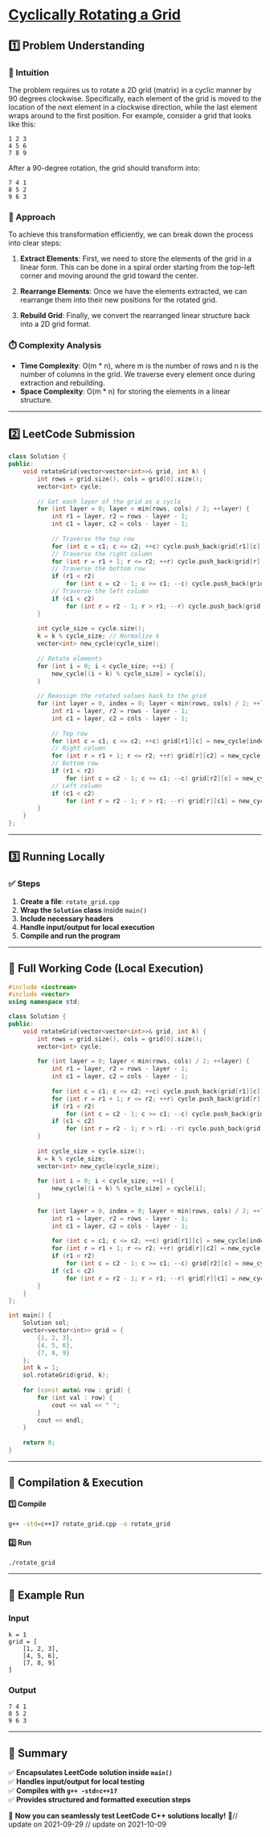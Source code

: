 # **[Cyclically Rotating a Grid](https://leetcode.com/problems/cyclically-rotating-a-grid/description/)**  

## **1️⃣ Problem Understanding**  
### **📌 Intuition**  
The problem requires us to rotate a 2D grid (matrix) in a cyclic manner by 90 degrees clockwise. Specifically, each element of the grid is moved to the location of the next element in a clockwise direction, while the last element wraps around to the first position. For example, consider a grid that looks like this:  

```
1 2 3
4 5 6
7 8 9
```

After a 90-degree rotation, the grid should transform into:  

```
7 4 1
8 5 2
9 6 3
```

### **🚀 Approach**  
To achieve this transformation efficiently, we can break down the process into clear steps:

1. **Extract Elements**: First, we need to store the elements of the grid in a linear form. This can be done in a spiral order starting from the top-left corner and moving around the grid toward the center.
  
2. **Rearrange Elements**: Once we have the elements extracted, we can rearrange them into their new positions for the rotated grid.
  
3. **Rebuild Grid**: Finally, we convert the rearranged linear structure back into a 2D grid format.

### **⏱️ Complexity Analysis**  
- **Time Complexity**: O(m * n), where m is the number of rows and n is the number of columns in the grid. We traverse every element once during extraction and rebuilding.
- **Space Complexity**: O(m * n) for storing the elements in a linear structure.

---  

## **2️⃣ LeetCode Submission**  
```cpp
class Solution {
public:
    void rotateGrid(vector<vector<int>>& grid, int k) {
        int rows = grid.size(), cols = grid[0].size();
        vector<int> cycle;
        
        // Get each layer of the grid as a cycle
        for (int layer = 0; layer < min(rows, cols) / 2; ++layer) {
            int r1 = layer, r2 = rows - layer - 1;
            int c1 = layer, c2 = cols - layer - 1;
            
            // Traverse the top row
            for (int c = c1; c <= c2; ++c) cycle.push_back(grid[r1][c]);
            // Traverse the right column
            for (int r = r1 + 1; r <= r2; ++r) cycle.push_back(grid[r][c2]);
            // Traverse the bottom row
            if (r1 < r2) 
                for (int c = c2 - 1; c >= c1; --c) cycle.push_back(grid[r2][c]);
            // Traverse the left column
            if (c1 < c2) 
                for (int r = r2 - 1; r > r1; --r) cycle.push_back(grid[r][c1]);
        }
        
        int cycle_size = cycle.size();
        k = k % cycle_size; // Normalize k
        vector<int> new_cycle(cycle_size);
        
        // Rotate elements
        for (int i = 0; i < cycle_size; ++i) {
            new_cycle[(i + k) % cycle_size] = cycle[i];
        }
        
        // Reassign the rotated values back to the grid
        for (int layer = 0, index = 0; layer < min(rows, cols) / 2; ++layer) {
            int r1 = layer, r2 = rows - layer - 1;
            int c1 = layer, c2 = cols - layer - 1;
        
            // Top row
            for (int c = c1; c <= c2; ++c) grid[r1][c] = new_cycle[index++];
            // Right column
            for (int r = r1 + 1; r <= r2; ++r) grid[r][c2] = new_cycle[index++];
            // Bottom row
            if (r1 < r2) 
                for (int c = c2 - 1; c >= c1; --c) grid[r2][c] = new_cycle[index++];
            // Left column
            if (c1 < c2) 
                for (int r = r2 - 1; r > r1; --r) grid[r][c1] = new_cycle[index++];
        }
    }
};
```  

---  

## **3️⃣ Running Locally**  
### **✅ Steps**  
1. **Create a file**: `rotate_grid.cpp`  
2. **Wrap the `Solution` class** inside `main()`  
3. **Include necessary headers**  
4. **Handle input/output for local execution**  
5. **Compile and run the program**  

---  

## **📝 Full Working Code (Local Execution)**  
```cpp
#include <iostream>
#include <vector>
using namespace std;

class Solution {
public:
    void rotateGrid(vector<vector<int>>& grid, int k) {
        int rows = grid.size(), cols = grid[0].size();
        vector<int> cycle;
        
        for (int layer = 0; layer < min(rows, cols) / 2; ++layer) {
            int r1 = layer, r2 = rows - layer - 1;
            int c1 = layer, c2 = cols - layer - 1;
            
            for (int c = c1; c <= c2; ++c) cycle.push_back(grid[r1][c]);
            for (int r = r1 + 1; r <= r2; ++r) cycle.push_back(grid[r][c2]);
            if (r1 < r2) 
                for (int c = c2 - 1; c >= c1; --c) cycle.push_back(grid[r2][c]);
            if (c1 < c2) 
                for (int r = r2 - 1; r > r1; --r) cycle.push_back(grid[r][c1]);
        }
        
        int cycle_size = cycle.size();
        k = k % cycle_size;
        vector<int> new_cycle(cycle_size);
        
        for (int i = 0; i < cycle_size; ++i) {
            new_cycle[(i + k) % cycle_size] = cycle[i];
        }
        
        for (int layer = 0, index = 0; layer < min(rows, cols) / 2; ++layer) {
            int r1 = layer, r2 = rows - layer - 1;
            int c1 = layer, c2 = cols - layer - 1;
        
            for (int c = c1; c <= c2; ++c) grid[r1][c] = new_cycle[index++];
            for (int r = r1 + 1; r <= r2; ++r) grid[r][c2] = new_cycle[index++];
            if (r1 < r2) 
                for (int c = c2 - 1; c >= c1; --c) grid[r2][c] = new_cycle[index++];
            if (c1 < c2) 
                for (int r = r2 - 1; r > r1; --r) grid[r][c1] = new_cycle[index++];
        }
    }
};

int main() {
    Solution sol;
    vector<vector<int>> grid = {
        {1, 2, 3},
        {4, 5, 6},
        {7, 8, 9}
    };
    int k = 1;
    sol.rotateGrid(grid, k);
    
    for (const auto& row : grid) {
        for (int val : row) {
            cout << val << " ";
        }
        cout << endl;
    }
    
    return 0;
}
```  

---  

## **🔧 Compilation & Execution**  
#### **1️⃣ Compile**  
```bash
g++ -std=c++17 rotate_grid.cpp -o rotate_grid
```  

#### **2️⃣ Run**  
```bash
./rotate_grid
```  

---  

## **🎯 Example Run**  
### **Input**  
```
k = 1
grid = [
    [1, 2, 3],
    [4, 5, 6],
    [7, 8, 9]
]
```  
### **Output**  
```
7 4 1 
8 5 2 
9 6 3 
```  

---  

## **📌 Summary**  
✅ **Encapsulates LeetCode solution inside `main()`**  
✅ **Handles input/output for local testing**  
✅ **Compiles with `g++ -std=c++17`**  
✅ **Provides structured and formatted execution steps**  

🚀 **Now you can seamlessly test LeetCode C++ solutions locally!** 🚀// update on 2021-09-29
// update on 2021-10-09
